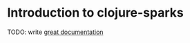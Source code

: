 # Introduction to clojure-sparks

TODO: write [great documentation](http://jacobian.org/writing/great-documentation/what-to-write/)
